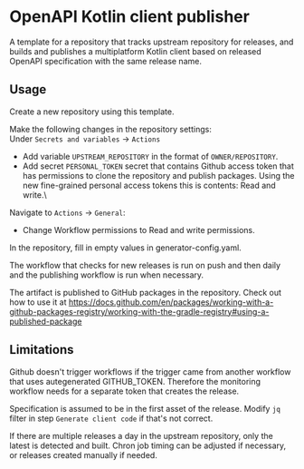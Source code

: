 # OpenAPI Kotlin client publisher
A template for a repository that tracks upstream repository for releases, and builds and publishes a multiplatform Kotlin client
based on released OpenAPI specification with the same release name.

## Usage
Create a new repository using this template. 

Make the following changes in the repository settings:\
Under `Secrets and variables` -> `Actions`
* Add variable `UPSTREAM_REPOSITORY` in the format of `OWNER/REPOSITORY`.
* Add secret `PERSONAL_TOKEN` secret that contains Github access token that has permissions to clone the repository and publish packages. Using the new fine-grained personal access tokens this is contents: Read and write.\
 
Navigate to `Actions` -> `General`:
* Change Workflow permissions to Read and write permissions.

In the repository, fill in empty values in generator-config.yaml.

The workflow that checks for new releases is run on push and then daily and the publishing workflow is run when necessary.

The artifact is published to GitHub packages in the repository. Check out how to use it at https://docs.github.com/en/packages/working-with-a-github-packages-registry/working-with-the-gradle-registry#using-a-published-package

## Limitations
Github doesn't trigger workflows if the trigger came from another workflow that uses autegenerated GITHUB_TOKEN. 
Therefore the monitoring workflow needs for a separate token that creates the release.

Specification is assumed to be in the first asset of the release. Modify `jq` filter in step `Generate client code` if that's not correct.

If there are multiple releases a day in the upstream repository, only the latest is detected and built. Chron job timing can be adjusted if necessary, or releases created manually if needed.
